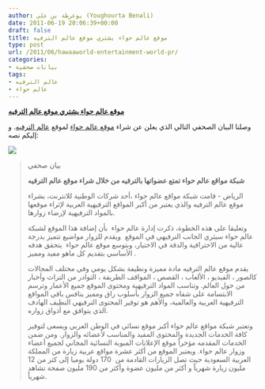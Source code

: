 ```yaml
---
author: يوغرطة بن علي (Youghourta Benali)
date: 2011-06-19 20:06:39+00:00
draft: false
title: موقع عالم حواء يشتري موقع عالم الترفيه
type: post
url: /2011/06/hawaaworld-entertainment-world-pr/
categories:
- بيانات صحفية
tags:
- عالم الترفيه
- عالم حواء
---
```


[**موقع عالم حواء يشتري موقع عالم الترفيه**
](https://www.it-scoop.com/2011/06/hawaaworld-entertainment-world-pr)


وصلنا البيان الصحفي التالي الذي يعلن عن شراء [موقع عالم حواء](http://forum.hawaaworld.com/) لموقع [عالم الترفيه](http://www.tt5.com/). و إليكم نصه:

[![](https://www.it-scoop.com/wp-content/uploads/2011/06/HawaaWorld.png)
](https://www.it-scoop.com/2011/06/hawaaworld-entertainment-world-pr/)<!-- more -->




<blockquote>بيان صحفي

**شبكة مواقع عالم حواء تمتع عضواتها بالترفيه من خلال شراء موقع عالم الترفيه**

الرياض - قامت شبكة مواقع عالم حواء ،أحد شركات الوطنية للانترنت، بشراء موقع عالم الترفيه والذي يعتبر من أكبر المواقع الترفيهية العربية لإثراء موقعها بالمواد الترفيهية لإرضاء زوارها.

وتعليقا على هذه الخطوة، ذكرت إدارة عالم حواء  بأن إضافة هذا الموقع لشبكة عالم حواء سيثري الجانب الترفيهي في الموقع  ويقدم للزوار مواضيع تتميز بدرجة عالية من الاحترافية والدقة في الاختيار، وبتوسع موقع عالم حواء  يتحقق هدفه الأساسي بتقديم كل ماهو مفيد ومميز .

يقدم موقع عالم الترفيه مادة مميزة ونظيفة بشكل يومي وفي مختلف المجالات كالصور ، الفيديو ، الألعاب ، القصص ، المواقف الطريفة ، النوادر من التراث وأخبار من حول العالم. وتناسب المواد الترفيهية ومحتوى الموقع جميع الأعمار وترسم الابتسامة على شفاه جميع الزوار بأسلوب راق ومميز ينافس باقي المواقع الترفيهية العربية والعالمية، والأهم هو توفير المحتوى الترفيهي النظيف الهادف الذي يتوافق مع أذواق زواره.

وتعتبر شبكة مواقع عالم حواء أكبر موقع نسائي في الوطن العربي ويسعى لتوفير كافة الخدمات الجديدة والمحتوى المفيد والمناسب لأعضائه والزوار. ومن ضمن الخدمات المقدمه مؤخراً موقع الإعلانات المبوبة النسائية المجاني لجميع أعضاء وزوار عالم حواء. ويعتبر الموقع من أكثر عشرة مواقع عربية زيارة من المملكة العربية السعودية حيث تصل الزيارات القادمة من  170 دولة يوميا إلى كثر من 12 مليون زيارة شهرياً و أكثر من مليون عضوة وأكثر من 190 مليون صفحة تشاهد شهرياً.

</blockquote>
